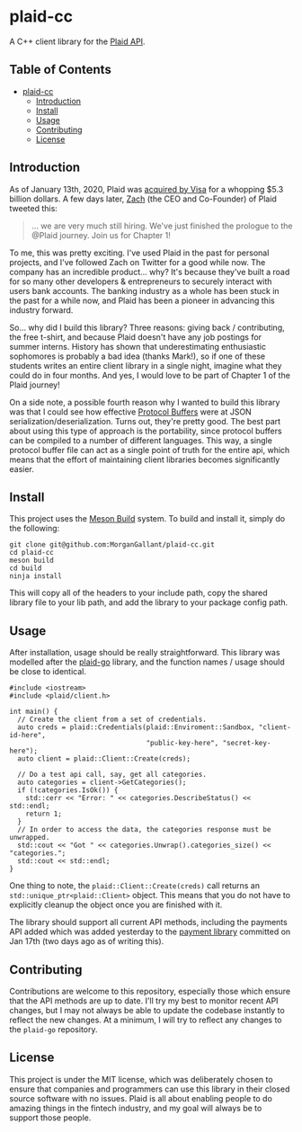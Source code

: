 # plaid-cc

A C++ client library for the [Plaid API](https://plaid.com/docs).

## Table of Contents

- [plaid-cc](#plaid-cc)
  * [Introduction](#introduction)
  * [Install](#install)
  * [Usage](#usage)
  * [Contributing](#contributing)
  * [License](#license)

## Introduction

As of January 13th, 2020, Plaid was [acquired by Visa](https://blog.plaid.com/plaid-and-visa/) for a whopping $5.3 billion dollars. A few days later, [Zach](https://twitter.com/zachperret) (the CEO and Co-Founder) of Plaid tweeted this:

> ... we are very much still hiring. We've just finished the prologue to the @Plaid journey. Join us for Chapter 1!

To me, this was pretty exciting. I've used Plaid in the past for personal projects, and I've followed Zach on Twitter for a good while now. The company has an incredible product... why? It's because they've built a road for so many other developers & entrepreneurs to securely interact with users bank accounts. The banking industry as a whole has been stuck in the past for a while now, and Plaid has been a pioneer in advancing this industry forward. 

So... why did I build this library? Three reasons: giving back / contributing, the free t-shirt, and because Plaid doesn't have any job postings for summer interns. History has shown that underestimating enthusiastic sophomores is probably a bad idea (thanks Mark!), so if one of these students writes an entire client library in a single night, imagine what they could do in four months. And yes, I would love to be part of Chapter 1 of the Plaid journey!

On a side note, a possible fourth reason why I wanted to build this library was that I could see how effective [Protocol Buffers](https://developers.google.com/protocol-buffers) were at JSON serialization/deserialization. Turns out, they're pretty good. The best part about using this type of approach is the portability, since protocol buffers can be compiled to a number of different languages. This way, a single protocol buffer file can act as a single point of truth for the entire api, which means that the effort of maintaining client libraries becomes significantly easier.

## Install

This project uses the [Meson Build](https://mesonbuild.com/) system. To build and install it, simply do the following:
```
git clone git@github.com:MorganGallant/plaid-cc.git
cd plaid-cc
meson build
cd build
ninja install
```
This will copy all of the headers to your include path, copy the shared library file to your lib path, and add the library to your package config path.

## Usage

After installation, usage should be really straightforward. This library was modelled after the [plaid-go](https://github.com/plaid/plaid-go) library, and the function names / usage should be close to identical.
```
#include <iostream>
#include <plaid/client.h>

int main() {
  // Create the client from a set of credentials.
  auto creds = plaid::Credentials(plaid::Enviroment::Sandbox, "client-id-here",
                                  "public-key-here", "secret-key-here");
  auto client = plaid::Client::Create(creds);

  // Do a test api call, say, get all categories.
  auto categories = client->GetCategories();
  if (!categories.IsOk()) {
    std::cerr << "Error: " << categories.DescribeStatus() << std::endl;
    return 1;
  }
  // In order to access the data, the categories response must be unwrapped.
  std::cout << "Got " << categories.Unwrap().categories_size() << "categories.";
  std::cout << std::endl;
}
```
One thing to note, the `plaid::Client::Create(creds)` call returns an `std::unique_ptr<plaid::Client>` object. This means that you do not have to explicitly cleanup the object once you are finished with it.

The library should support all current API methods, including the payments API added which was added yesterday to the [payment library](https://github.com/plaid/plaid-go/commit/d03fb88d4319479fd062f3c26b34b701477a7e9f) committed on Jan 17th (two days ago as of writing this).

## Contributing

Contributions are welcome to this repository, especially those which ensure that the API methods are up to date. I'll try my best to monitor recent API changes, but I may not always be able to update the codebase instantly to reflect the new changes. At a minimum, I will try to reflect any changes to the `plaid-go` repository.

## License

This project is under the MIT license, which was deliberately chosen to ensure that companies and programmers can use this library in their closed source software with no issues. Plaid is all about enabling people to do amazing things in the fintech industry, and my goal will always be to support those people.
